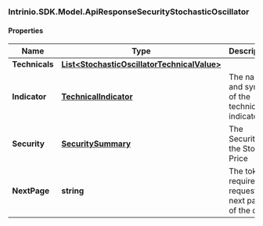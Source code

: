 ### Intrinio.SDK.Model.ApiResponseSecurityStochasticOscillator
#### Properties

Name | Type | Description | Notes
------------ | ------------- | ------------- | -------------
**Technicals** | [**List&lt;StochasticOscillatorTechnicalValue&gt;**](StochasticOscillatorTechnicalValue.md) |  | [optional] 
**Indicator** | [**TechnicalIndicator**](TechnicalIndicator.md) | The name and symbol of the technical indicator | [optional] 
**Security** | [**SecuritySummary**](SecuritySummary.md) | The Security of the Stock Price | [optional] 
**NextPage** | **string** | The token required to request the next page of the data | [optional] 

